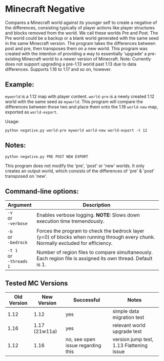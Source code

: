 # Minecraft Negative

Compares a Minecraft world against its younger self to create a negative of the differences, consisting typically of player actions like player structures and blocks removed from the world. We call these worlds Pre and Post. The Pre world could be a backup or a blank world generated with the same seed in the same Minecraft version. The program takes the differences between post and pre, then transposes them on a new world. This program was created with the intention of providing a way to essentially 'upgrade' a pre-existing Minecraft world to a newer version of Minecraft. Note: Currently does not support upgrading a pre-1.13 world past 1.13 due to data differences. Supports 1.16 to 1.17 and so on, however.

## Example:

`myworld` is a 1.12 map with player content. `world-pre` is a newly created 1.12 world with the same seed as `myworld`. This program will compare the differences between those two and place them onto the 1.16 `world-new` map, exported as `world-export`.

Usage:
```
python negative.py world-pre myworld world-new world-export -t 12
```

## Notes:

```
python negative.py PRE POST NEW EXPORT
```

This program does not modify the 'pre', 'post' or 'new' worlds. It only creates an output world, which consists of the differences of 'pre' & 'post' transposed on 'new'.

## Command-line options:

| Argument | Description |
| --- | --- |
| `-v`<br/> or<br/> `-verbose` | Enables verbose logging. **NOTE:** Slows down execution time tremendously. |
| `-b`<br/> or<br/> `-bedrock` | Forces the program to check the bedrock layer (y=0) of blocks when running through every chunk. Normally excluded for efficiency. |
| `-t 1`<br/> or<br/> `-threads 1` | Number of region files to compare simultaneously. Each region file is assigned its own thread. Default is 1.  |

## Tested MC Versions

| Old Version | New Version | Successful | Notes |
| --- | --- | --- | --- |
| 1.12 | 1.12 | yes | simple data migration test |
| 1.16 | 1.17 (21w11a) | yes | relevant world upgrade test |
| 1.12 | 1.16 | no, see open issue regarding this | version jump test, 1.13 Flattening issue |
